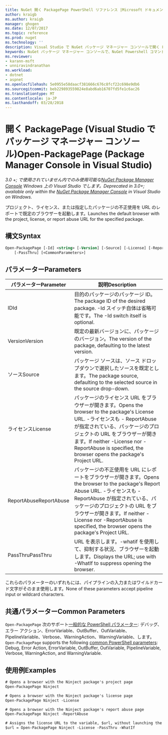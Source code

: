 ```yaml
---
title: NuGet 開く PackagePage PowerShell リファレンス |Microsoft ドキュメント
author: kraigb
ms.author: kraigb
manager: ghogen
ms.date: 12/07/2017
ms.topic: reference
ms.prod: nuget
ms.technology: ''
description: Visual Studio で NuGet パッケージ マネージャー コンソールで開く PackagePage PowerShell コマンドのリファレンスです。
keywords: NuGet パッケージ マネージャー コンソールで、NuGet Powershell コマンドでは、NuGet Powershell リファレンス、開く PackagePage
ms.reviewer:
- karann-msft
- unniravindranathan
ms.workload:
- dotnet
- aspnet
ms.openlocfilehash: 5e0955e58daacf381666c676c8fcf22c698e9db6
ms.sourcegitcommit: beb229893559824e8abd6ab16707fd5fe1c6ac26
ms.translationtype: MT
ms.contentlocale: ja-JP
ms.lasthandoff: 03/28/2018
---
```

# <a name="open-packagepage-package-manager-console-in-visual-studio"></a><span data-ttu-id="c6360-104">開く PackagePage (Visual Studio でパッケージ マネージャー コンソール)</span><span class="sxs-lookup"><span data-stu-id="c6360-104">Open-PackagePage (Package Manager Console in Visual Studio)</span></span>

<span data-ttu-id="c6360-105">*3.0 +; で使用されていません内でのみ使用可能な[NuGet Package Manager Console](package-manager-console.md) Windows 上の Visual Studio でします。*</span><span class="sxs-lookup"><span data-stu-id="c6360-105">*Deprecated in 3.0+; available only within the [NuGet Package Manager Console](package-manager-console.md) in Visual Studio on Windows.*</span></span>

<span data-ttu-id="c6360-106">プロジェクト、ライセンス、または指定したパッケージの不正使用を URL のレポートで既定のブラウザーを起動します。</span><span class="sxs-lookup"><span data-stu-id="c6360-106">Launches the default browser with the project, license, or report abuse URL for the specified package.</span></span>

## <a name="syntax"></a><span data-ttu-id="c6360-107">構文</span><span class="sxs-lookup"><span data-stu-id="c6360-107">Syntax</span></span>

```ps
Open-PackagePage [-Id] <string> [-Version] [-Source] [-License] [-ReportAbuse]
    [-PassThru] [<CommonParameters>]
```

## <a name="parameters"></a><span data-ttu-id="c6360-108">パラメーター</span><span class="sxs-lookup"><span data-stu-id="c6360-108">Parameters</span></span>

| <span data-ttu-id="c6360-109">パラメーター</span><span class="sxs-lookup"><span data-stu-id="c6360-109">Parameter</span></span> | <span data-ttu-id="c6360-110">説明</span><span class="sxs-lookup"><span data-stu-id="c6360-110">Description</span></span> |
| --- | --- |
| <span data-ttu-id="c6360-111">ID</span><span class="sxs-lookup"><span data-stu-id="c6360-111">Id</span></span> | <span data-ttu-id="c6360-112">目的のパッケージのパッケージ ID。</span><span class="sxs-lookup"><span data-stu-id="c6360-112">The package ID of the desired package.</span></span> <span data-ttu-id="c6360-113">-Id スイッチ自体は省略可能です。</span><span class="sxs-lookup"><span data-stu-id="c6360-113">The -Id switch itself is optional.</span></span> |
| <span data-ttu-id="c6360-114">Version</span><span class="sxs-lookup"><span data-stu-id="c6360-114">Version</span></span> | <span data-ttu-id="c6360-115">既定の最新バージョンに、パッケージのバージョン。</span><span class="sxs-lookup"><span data-stu-id="c6360-115">The version of the package, defaulting to the latest version.</span></span> |
| <span data-ttu-id="c6360-116">ソース</span><span class="sxs-lookup"><span data-stu-id="c6360-116">Source</span></span> | <span data-ttu-id="c6360-117">パッケージ ソースは、ソース ドロップダウンで選択したソースを既定とします。</span><span class="sxs-lookup"><span data-stu-id="c6360-117">The package source, defaulting to the selected source in the source drop-down.</span></span> |
| <span data-ttu-id="c6360-118">ライセンス</span><span class="sxs-lookup"><span data-stu-id="c6360-118">License</span></span> | <span data-ttu-id="c6360-119">パッケージのライセンス URL をブラウザーが開きます。</span><span class="sxs-lookup"><span data-stu-id="c6360-119">Opens the browser to the package's License URL.</span></span> <span data-ttu-id="c6360-120">-ライセンスも - ReportAbuse が指定されている、パッケージのプロジェクトの URL をブラウザーが開きます。</span><span class="sxs-lookup"><span data-stu-id="c6360-120">If neither -License nor -ReportAbuse is specified, the browser opens the package's Project URL.</span></span> |
| <span data-ttu-id="c6360-121">ReportAbuse</span><span class="sxs-lookup"><span data-stu-id="c6360-121">ReportAbuse</span></span> | <span data-ttu-id="c6360-122">パッケージの不正使用を URL にレポートをブラウザーが開きます。</span><span class="sxs-lookup"><span data-stu-id="c6360-122">Opens the browser to the package's Report Abuse URL.</span></span> <span data-ttu-id="c6360-123">-ライセンスも - ReportAbuse が指定されている、パッケージのプロジェクトの URL をブラウザーが開きます。</span><span class="sxs-lookup"><span data-stu-id="c6360-123">If neither -License nor -ReportAbuse is specified, the browser opens the package's Project URL.</span></span> |
| <span data-ttu-id="c6360-124">PassThru</span><span class="sxs-lookup"><span data-stu-id="c6360-124">PassThru</span></span> | <span data-ttu-id="c6360-125">URL を表示します。-whatif を使用して、抑制する状況、ブラウザーを起動します。</span><span class="sxs-lookup"><span data-stu-id="c6360-125">Displays the URL; use with -WhatIf to suppress opening the browser.</span></span> |

<span data-ttu-id="c6360-126">これらのパラメーターのいずれもには、パイプラインの入力またはワイルドカード文字がそのまま使用します。</span><span class="sxs-lookup"><span data-stu-id="c6360-126">None of these parameters accept pipeline input or wildcard characters.</span></span>

## <a name="common-parameters"></a><span data-ttu-id="c6360-127">共通パラメーター</span><span class="sxs-lookup"><span data-stu-id="c6360-127">Common Parameters</span></span>

<span data-ttu-id="c6360-128">`Open-PackagePage` 次のサポート[一般的な PowerShell パラメーター](http://go.microsoft.com/fwlink/?LinkID=113216): デバッグ、エラー アクション、ErrorVariable、OutBuffer、OutVariable、PipelineVariable、Verbose、WarningAction、WarningVariable、します。</span><span class="sxs-lookup"><span data-stu-id="c6360-128">`Open-PackagePage` supports the following [common PowerShell parameters](http://go.microsoft.com/fwlink/?LinkID=113216): Debug, Error Action, ErrorVariable, OutBuffer, OutVariable, PipelineVariable, Verbose, WarningAction, and WarningVariable.</span></span>

## <a name="examples"></a><span data-ttu-id="c6360-129">使用例</span><span class="sxs-lookup"><span data-stu-id="c6360-129">Examples</span></span>

```ps
# Opens a browser with the Ninject package's project page
Open-PackagePage Ninject

# Opens a browser with the Ninject package's license page
Open-PackagePage Ninject -License

# Opens a browser with the Ninject package's report abuse page  
Open-PackagePage Ninject -ReportAbuse

# Assigns the license URL to the variable, $url, without launching the browser
$url = Open-PackagePage Ninject -License -PassThru -WhatIf
```